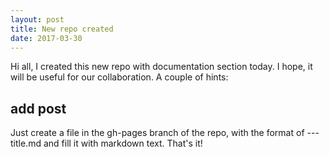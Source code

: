 ```yaml
---
layout: post
title: New repo created
date: 2017-03-30
---
```


Hi all, I created this new repo with documentation section today. I hope, it will be useful for our collaboration. A couple of hints:

## add post

Just create a file in the gh-pages branch of the repo, with the format of <YEAR>-<MONTH>-<DAY>-title.md and fill it with markdown text. That's it!

